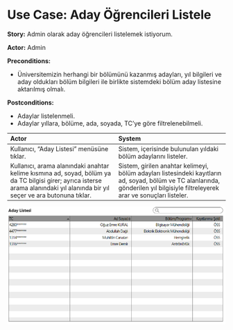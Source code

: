 Use Case: Aday Öğrencileri Listele
============

**Story:** Admin olarak aday öğrencileri listelemek istiyorum.

**Actor:** Admin

**Preconditions:**

- Üniversitemizin herhangi bir bölümünü kazanmış adayları, yıl bilgileri ve aday
  oldukları bölüm bilgileri ile birlikte sistemdeki bölüm aday listesine
  aktarılmış olmalı.

**Postconditions:**

- Adaylar listelenmeli.
- Adaylar yıllara, bölüme, ada, soyada, TC’ye göre filtrelenebilmeli.

| Actor        | System       |
| :----------- |:-------------|
| Kullanıcı, “Aday Listesi” menüsüne tıklar. | Sistem, içerisinde bulunulan yıldaki bölüm adaylarını listeler.|
| Kullanıcı, arama alanındaki anahtar kelime kısmına ad, soyad, bölüm ya da TC bilgisi girer; ayrıca isterse arama alanındaki yıl alanında bir yıl seçer ve ara butonuna tıklar.| Sistem, girilen anahtar kelimeyi, bölüm adayları listesindeki kayıtların ad, soyad, bölüm ve TC alanlarında, gönderilen yıl bilgisiyle filtreleyerek arar ve sonuçları listeler.|

![alt text](assets/mockups/kayit/1.png)